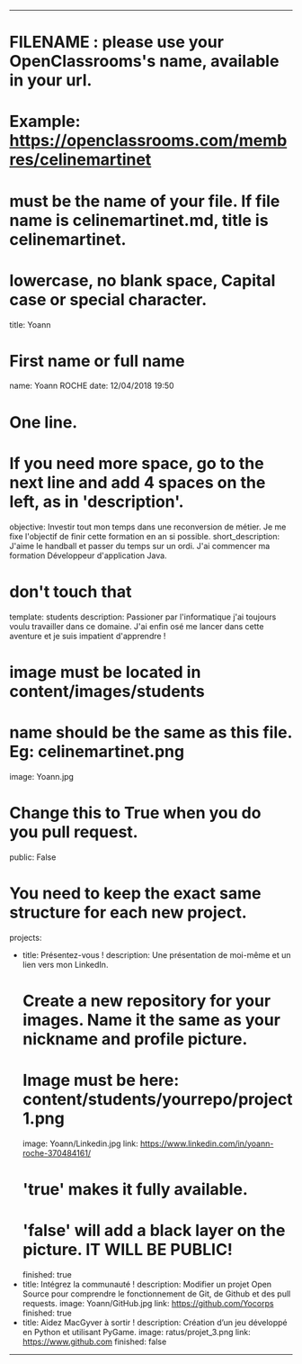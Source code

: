---

# FILENAME : please use your OpenClassrooms's name, available in your url.
# Example: https://openclassrooms.com/membres/celinemartinet
# must be the name of your file. If file name is celinemartinet.md, title is celinemartinet.
# lowercase, no blank space, Capital case or special character.
title: Yoann

# First name or full name
name: Yoann ROCHE
date: 12/04/2018 19:50

# One line.
# If you need more space, go to the next line and add 4 spaces on the left, as in 'description'.
objective: Investir tout mon temps dans une reconversion de métier. Je me fixe l'objectif de finir cette formation en an si possible.
short_description:  J'aime le handball et passer du temps sur un ordi. J'ai commencer ma formation Développeur d'application Java.

# don't touch that
template: students
description:
    Passioner par l'informatique j'ai toujours voulu travailler dans ce domaine.
	J'ai enfin osé me lancer dans cette aventure et je suis impatient d'apprendre !

# image must be located in content/images/students
# name should be the same as this file. Eg: celinemartinet.png
image: Yoann.jpg

# Change this to True when you do you pull request.
public: False

# You need to keep the exact same structure for each new project.
projects:
  - title: Présentez-vous !
    description: Une présentation de moi-même et un lien vers mon LinkedIn.
    # Create a new repository for your images. Name it the same as your nickname and profile picture.
    # Image must be here: content/students/yourrepo/project1.png
    image: Yoann/Linkedin.jpg
    link: https://www.linkedin.com/in/yoann-roche-370484161/
    # 'true' makes it fully available.
    # 'false' will add a black layer on the picture. IT WILL BE PUBLIC!
    finished: true
  - title: Intégrez la communauté !
    description: Modifier un projet Open Source pour comprendre le fonctionnement de Git, de Github et des pull requests. 
    image: Yoann/GitHub.jpg
    link: https://github.com/Yocorps
    finished: true
  - title: Aidez MacGyver à sortir !
    description: Création d’un jeu développé en Python et utilisant PyGame.
    image: ratus/projet_3.png
    link: https://www.github.com
    finished: false
---